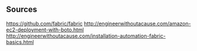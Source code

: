 ## Sources

https://github.com/fabric/fabric
http://engineerwithoutacause.com/amazon-ec2-deployment-with-boto.html
http://engineerwithoutacause.com/installation-automation-fabric-basics.html